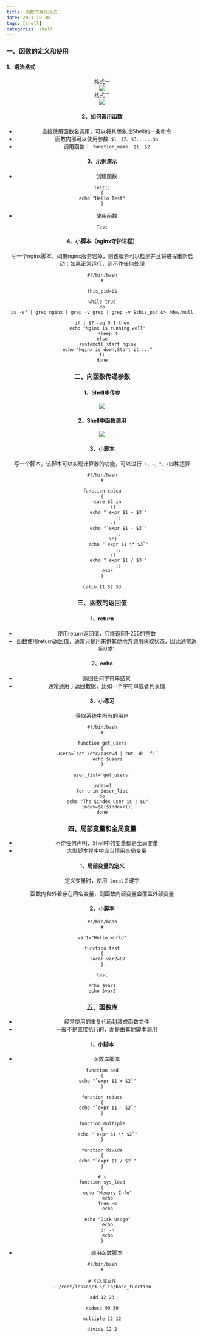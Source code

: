 ```yaml
---
title: 函数的高级用法
date: 2021-10-30
tags: [shell]
categories: shell
---
```


### 一、函数的定义和使用

 #### 1、语法格式

<center>格式一<center>
<img src="https://cos-1301609895.cos.ap-nanjing.myqcloud.com/Shell%E8%84%9A%E6%9C%AC%E7%BC%96%E7%A8%8B/14%E8%AF%AD%E6%B3%95%E6%A0%BC%E5%BC%8F.png">

<center>格式二<center>
<img src="https://cos-1301609895.cos.ap-nanjing.myqcloud.com/Shell%E8%84%9A%E6%9C%AC%E7%BC%96%E7%A8%8B/15%E8%AF%AD%E6%B3%95%E6%A0%BC%E5%BC%8F.png">

#### 2、如何调用函数

- 直接使用函数名调用，可以将其想象成Shell的一条命令
- 函数内部可以使用参数` $1、$2、$3......$n` 
- 调用函数：` function_name  $1  $2`



#### 3、示例演示

- 创建函数

```shell
Test()
{
echo "Hello Test"
}
```

- 使用函数

```
Test
```



#### 4、小脚本（nginx守护进程）

写一个nginx脚本，如果nginx服务宕掉，则该服务可以检测并且将进程重新启动；如果正常运行，则不作任何处理

```shell
#!/bin/bash
#

this_pid=$$

while true
do
ps -ef | grep nginx | grep -v grep | grep -v $this_pid &> /dev/null

if [ $? -eq 0 ];then
	echo "Nginx is running well"
	sleep 3
else
	systemctl start nginx
	echo "Nginx is down,Start it...."
fi
done
```



### 二、向函数传递参数

#### 1、Shell中传参

<img src="https://cos-1301609895.cos.ap-nanjing.myqcloud.com/Shell%E8%84%9A%E6%9C%AC%E7%BC%96%E7%A8%8B/16shell%E4%B8%AD%E4%BC%A0%E5%8F%82.png">

 #### 2、Shell中函数调用

<img src="https://cos-1301609895.cos.ap-nanjing.myqcloud.com/Shell%E8%84%9A%E6%9C%AC%E7%BC%96%E7%A8%8B/17Shell%E4%B8%AD%E5%87%BD%E6%95%B0%E8%B0%83%E7%94%A8.png">

#### 3、小脚本

写一个脚本，该脚本可以实现计算器的功能，可以进行` +、-、*、/`四种运算

```shell
#!/bin/bash
#

function calcu
{
	case $2 in
		+)
			echo "`expr $1 + $3`"
			;;
		-)
			echo "`expr $1 - $3`"
			;;
		\*)
			echo "`expr $1 \* $3`"
			;;
		/)
			echo "`expr $1 / $3`"
			;;
	esac
}

calcu $1 $2 $3
```



### 三、函数的返回值

#### 1、return

- 使用return返回值，只能返回1-255的整数
- 函数使用return返回值，通常只是用来供其他地方调用获取状态，因此通常返回0或1



#### 2、echo

- 返回任何字符串结果
- 通常适用于返回数据，比如一个字符串或者列表值



#### 3、小练习

获取系统中所有的用户

```shell
#!/bin/bash
#

function get_users
{
	users=`cat /etc/passwd | cut -d: -f1`
	echo $users
}

user_list=`get_users`

index=1
for u in $user_list
do
	echo "The $index user is : $u"
	index=$(($index+1))
done
```



### 四、局部变量和全局变量

- 不作任何声明，Shell中的变量都是全局变量
- 大型脚本程序中应当慎用全局变量

#### 1、局部变量的定义

定义变量时，使用` local`关键字

函数内和外若存在同名变量，则函数内部变量会覆盖外部变量  



#### 2、小脚本

```shell
#!/bin/bash
#

var1="Hello world"

function test
{
	local var2=87
}

test

echo $var1
echo $var2
```



### 五、函数库

- 经常使用的重复代码封装成函数文件
- 一般不是直接执行的，而是由其他脚本调用

#### 1、小脚本

- 函数库脚本

```shell
function add
{
	echo "`expr $1 + $2`"
}

function reduce
{
	echo "`expr $1 - $2`"
}

function multiple
{
	echo "`expr $1 \* $2`"
}

function divide
{
	echo "`expr $1 / $2`"
}

# x
function sys_load
{
	echo "Memory Info"
	echo
	free -m
	echo
	
	echo "Disk Usage"
	echo
	df -h
	echo
}
```

- 调用函数脚本

```shell
#!/bin/bash
#

# 引入库文件
. /root/lesson/3.5/lib/base_function

add 12 23

reduce 90 30

multiple 12 12

divide 12 2
```

